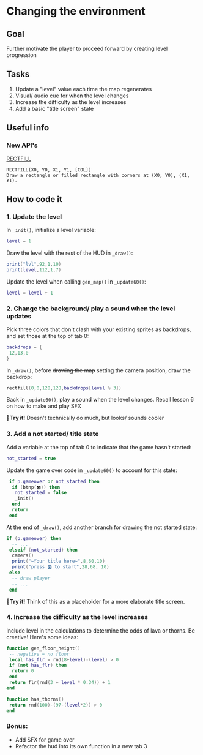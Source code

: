 # Changing the environment
## Goal
Further motivate the player to proceed forward by creating level progression
## Tasks
1. Update a "level" value each time the map regenerates
2. Visual/ audio cue for when the level changes
3. Increase the difficulty as the level increases
4. Add a basic "title screen" state
## Useful info
### New API's
[RECTFILL](https://www.lexaloffle.com/dl/docs/pico-8_manual.html#RECTFILL)
```
RECTFILL(X0, Y0, X1, Y1, [COL])
Draw a rectangle or filled rectangle with corners at (X0, Y0), (X1, Y1).
```

## How to code it
### 1. Update the level
In `_init()`, initialize a level variable:
```lua
level = 1
```

Draw the level with the rest of the HUD in `_draw()`:
```lua
print("lvl",92,1,10)
print(level,112,1,7)
```

Update the level when calling `gen_map()` in `_update60()`:
```lua
level = level + 1
```

### 2. Change the background/ play a sound when the level updates
Pick three colors that don't clash with your existing sprites as backdrops, and set those at the top of tab 0:
```lua
backdrops = {
 12,13,0
}
```

In `_draw()`, before ~~drawing the map~~ setting the camera position, draw the backdrop:
```lua
rectfill(0,0,128,128,backdrops[level % 3])
```

Back in `_update60()`, play a sound when the level changes. Recall lesson 6 on how to make and play SFX


🏃**Try it!** Doesn't technically do much, but looks/ sounds cooler

### 3. Add a not started/ title state
Add a variable at the top of tab 0 to indicate that the game hasn't started:
```lua
not_started = true
```

Update the game over code in `_update60()` to account for this state:
```lua
 if p.gameover or not_started then
  if (btnp(🅾️)) then
   not_started = false
   _init()
  end
  return
 end
```

At the end of `_draw()`, add another branch for drawing the not started state:
```lua
if (p.gameover) then
  -- ...
 elseif (not_started) then
  camera()
  print("~Your title here~",8,60,10)
  print("press 🅾️ to start",28,68, 10)
 else
  -- draw player
  -- ...
 end
```

🏃**Try it!** Think of this as a placeholder for a more elaborate title screen.

### 4. Increase the difficulty as the level increases
Include level in the calculations to determine the odds of lava or thorns. Be creative! Here's some ideas:

```lua
function gen_floor_height()
 -- negative = no floor
 local has_flr = rnd(8+level)-(level) > 0
 if (not has_flr) then
  return 0
 end
 return flr(rnd(3 + level * 0.34)) + 1
end

function has_thorns()
 return rnd(100)-(97-(level*2)) > 0
end
```

### Bonus:
- Add SFX for game over
- Refactor the hud into its own function in a new tab 3
